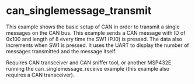 # can_singlemessage_transmit

 This example shows the basic setup of CAN in order to transmit a single messages on the CAN bus. This example sends a CAN message with ID of 0x100 and length of 8 every time the SW1 (PJ0) is pressed. The data also increments when SW1 is pressed. It uses the UART to display the number of messages transmitted and the message itself.
 
 Requires CAN transceiver and CAN sniffer tool, or another MSP432E running the can_singlemessage_receive example (this example also requires a CAN transceiver).

